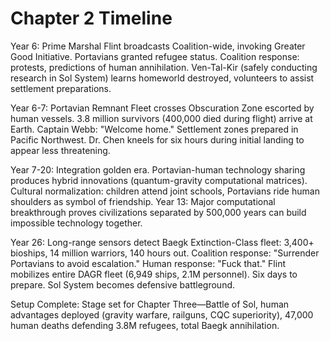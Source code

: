 # Chapter 2 Timeline

Year 6: Prime Marshal Flint broadcasts Coalition-wide, invoking Greater Good Initiative. Portavians granted refugee status. Coalition response: protests, predictions of human annihilation. Ven-Tal-Kir (safely conducting research in Sol System) learns homeworld destroyed, volunteers to assist settlement preparations.

Year 6-7: Portavian Remnant Fleet crosses Obscuration Zone escorted by human vessels. 3.8 million survivors (400,000 died during flight) arrive at Earth. Captain Webb: "Welcome home." Settlement zones prepared in Pacific Northwest. Dr. Chen kneels for six hours during initial landing to appear less threatening.

Year 7-20: Integration golden era. Portavian-human technology sharing produces hybrid innovations (quantum-gravity computational matrices). Cultural normalization: children attend joint schools, Portavians ride human shoulders as symbol of friendship. Year 13: Major computational breakthrough proves civilizations separated by 500,000 years can build impossible technology together.

Year 26: Long-range sensors detect Baegk Extinction-Class fleet: 3,400+ bioships, 14 million warriors, 140 hours out. Coalition response: "Surrender Portavians to avoid escalation." Human response: "Fuck that." Flint mobilizes entire DAGR fleet (6,949 ships, 2.1M personnel). Six days to prepare. Sol System becomes defensive battleground.

Setup Complete: Stage set for Chapter Three—Battle of Sol, human advantages deployed (gravity warfare, railguns, CQC superiority), 47,000 human deaths defending 3.8M refugees, total Baegk annihilation.
